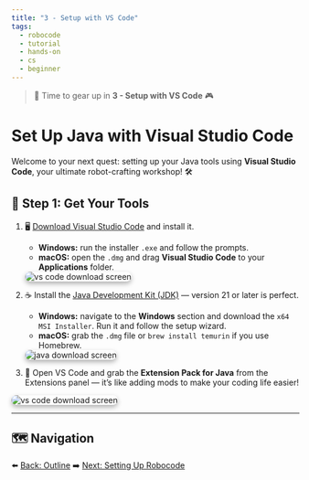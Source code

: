 ```yaml
---
title: "3 - Setup with VS Code"
tags:
  - robocode
  - tutorial
  - hands-on
  - cs
  - beginner
---
```

> 🧰 Time to gear up in **3 - Setup with VS Code** 🎮

# Set Up Java with Visual Studio Code

Welcome to your next quest: setting up your Java tools using **Visual Studio Code**, your ultimate robot-crafting workshop! 🛠️


## 🔌 Step 1: Get Your Tools

1. 🖥️ [Download Visual Studio Code](https://code.visualstudio.com/) and install it.
   - **Windows:** run the installer `.exe` and follow the prompts.
   - **macOS:** open the `.dmg` and drag **Visual Studio Code** to your **Applications** folder.


   <img src="/images/low/robocode/vscode.webp" alt="vs code download screen" style="border-radius: 12px; box-shadow: 0 4px 8px rgba(0, 0, 0, 0.3);">



2. ☕ Install the [Java Development Kit (JDK)](https://www.oracle.com/cis/java/technologies/downloads/) — version 21 or later is perfect.
   - **Windows:** navigate to the **Windows** section and download the `x64 MSI Installer`. Run it and follow the setup wizard.
   - **macOS:** grab the `.dmg` file or `brew install temurin` if you use Homebrew.


   <img src="/images/low/robocode/java_download.webp" alt="java download screen" style="border-radius: 12px; box-shadow: 0 4px 8px rgba(0, 0, 0, 0.3);">



3. 🧩 Open VS Code and grab the **Extension Pack for Java** from the Extensions panel — it’s like adding mods to make your coding life easier!


<img src="/images/low/robocode/java_extensions.webp" alt="vs code download screen" style="border-radius: 12px; box-shadow: 0 4px 8px rgba(0, 0, 0, 0.3);">



---

## 🗺️ Navigation

⬅️ [Back: Outline](/robocode/Day-1/02_outline)
➡️ [Next: Setting Up Robocode](/robocode/Day-1/04_setting_up)
